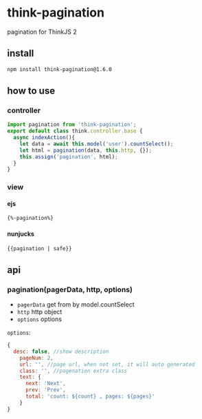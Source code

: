 # think-pagination

pagination for ThinkJS 2

## install

```sh
npm install think-pagination@1.6.0
```

## how to use

### controller

```js
import pagination from 'think-pagination';
export default class think.controller.base {
  async indexAction(){
    let data = await this.model('user').countSelect();
    let html = pagination(data, this.http, {});
    this.assign('pagination', html);
  }
}
```

### view

#### ejs

```html
{%-pagination%}
```

#### nunjucks

```html
{{pagination | safe}}
```

## api

### pagination(pagerData, http, options)

* `pagerData`  get from by model.countSelect
* `http` http object
* `options` options

`options`:

```js
{
  desc: false, //show description
    pageNum: 2, 
    url: '', //page url, when not set, it will auto generated
    class: '', //pagenation extra class
    text: {
      next: 'Next',
      prev: 'Prev',
      total: 'count: ${count} , pages: ${pages}'
    }
}
```
